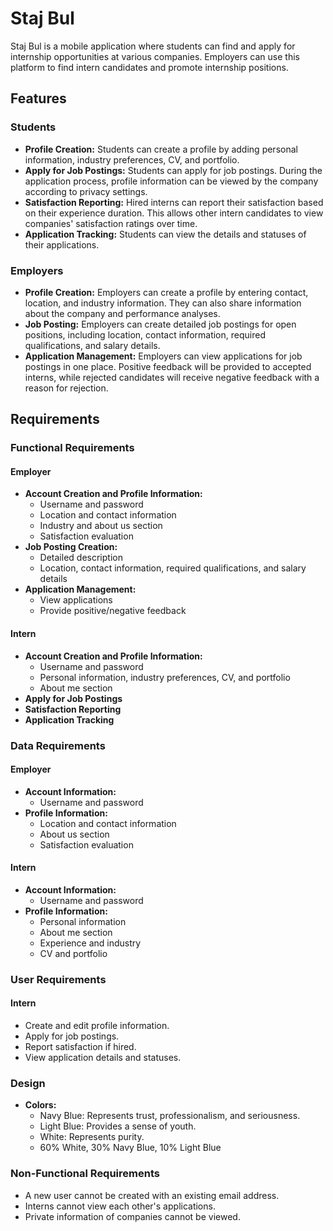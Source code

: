 # Staj Bul

Staj Bul is a mobile application where students can find and apply for internship opportunities at various companies. Employers can use this platform to find intern candidates and promote internship positions.

## Features

### Students

- **Profile Creation:** Students can create a profile by adding personal information, industry preferences, CV, and portfolio.
- **Apply for Job Postings:** Students can apply for job postings. During the application process, profile information can be viewed by the company according to privacy settings.
- **Satisfaction Reporting:** Hired interns can report their satisfaction based on their experience duration. This allows other intern candidates to view companies' satisfaction ratings over time.
- **Application Tracking:** Students can view the details and statuses of their applications.

### Employers

- **Profile Creation:** Employers can create a profile by entering contact, location, and industry information. They can also share information about the company and performance analyses.
- **Job Posting:** Employers can create detailed job postings for open positions, including location, contact information, required qualifications, and salary details.
- **Application Management:** Employers can view applications for job postings in one place. Positive feedback will be provided to accepted interns, while rejected candidates will receive negative feedback with a reason for rejection.

## Requirements

### Functional Requirements

#### Employer

- **Account Creation and Profile Information:**
  - Username and password
  - Location and contact information
  - Industry and about us section
  - Satisfaction evaluation
- **Job Posting Creation:**
  - Detailed description
  - Location, contact information, required qualifications, and salary details
- **Application Management:**
  - View applications
  - Provide positive/negative feedback

#### Intern

- **Account Creation and Profile Information:**
  - Username and password
  - Personal information, industry preferences, CV, and portfolio
  - About me section
- **Apply for Job Postings**
- **Satisfaction Reporting**
- **Application Tracking**

### Data Requirements

#### Employer

- **Account Information:**
  - Username and password
- **Profile Information:**
  - Location and contact information
  - About us section
  - Satisfaction evaluation

#### Intern

- **Account Information:**
  - Username and password
- **Profile Information:**
  - Personal information
  - About me section
  - Experience and industry
  - CV and portfolio

### User Requirements

#### Intern

- Create and edit profile information.
- Apply for job postings.
- Report satisfaction if hired.
- View application details and statuses.

### Design

- **Colors:**
  - Navy Blue: Represents trust, professionalism, and seriousness.
  - Light Blue: Provides a sense of youth.
  - White: Represents purity.
  - 60% White, 30% Navy Blue, 10% Light Blue

### Non-Functional Requirements

- A new user cannot be created with an existing email address.
- Interns cannot view each other's applications.
- Private information of companies cannot be viewed.
